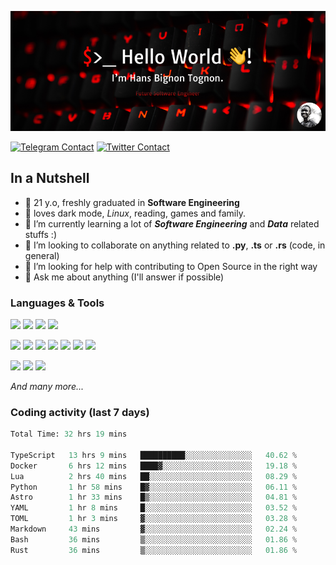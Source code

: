 ![Cover](assets/gh-readme-cover.png)

[![Telegram Contact](https://img.shields.io/badge/Telegram-%230088CC.svg?style=for-the-badge&logo=telegram&logoColor=white)](https://t.me/hanstobi) [![Twitter Contact](https://img.shields.io/badge/Twitter-%2308A0E9.svg?style=for-the-badge&logo=twitter&logoColor=white)](https://twitter.com/_tobihans)

## In a Nutshell
- 👤 21 y.o, freshly graduated in **Software Engineering**
- 🖤 loves dark mode, *Linux*, reading, games and family.
- 🌱 I’m currently learning a lot of ***Software Engineering*** and ***Data*** related stuffs :)
- 👯 I’m looking to collaborate on anything related to **.py**, **.ts** or **.rs** (code, in general)
- 🤔 I’m looking for help with contributing to Open Source in the right way
- 💬 Ask me about anything (I'll answer if possible)

### Languages & Tools
![](https://img.shields.io/badge/Linux-%23eab30f.svg?style=for-the-badge&logo=linux&logoColor=black) ![](https://img.shields.io/badge/Git-%23e54a2f.svg?style=for-the-badge&logo=git&logoColor=white) ![](https://img.shields.io/badge/Github-%231a1d21.svg?style=for-the-badge&logo=github&logoColor=white) ![](https://img.shields.io/badge/Docker-%230394f0.svg?style=for-the-badge&logo=docker&logoColor=white)

![](https://img.shields.io/badge/C-%231a1d21.svg?style=for-the-badge&logo=C&logoColor=white) ![](https://img.shields.io/badge/TypeScript-%230074c2.svg?style=for-the-badge&logo=typescript&logoColor=white) ![](https://img.shields.io/badge/Python-%23f0c540.svg?style=for-the-badge&logo=python) ![](https://img.shields.io/badge/Rust-%23ea4800.svg?style=for-the-badge&logo=rust) ![](https://img.shields.io/badge/Php-%237175aa.svg?style=for-the-badge&logo=php&logoColor=white) ![](https://img.shields.io/badge/HTML-%23d84924.svg?style=for-the-badge&logo=html5&logoColor=white) ![](https://img.shields.io/badge/Scss-%23c45f92.svg?style=for-the-badge&logo=sass&logoColor=white)

![](https://img.shields.io/badge/Vue-%23314559.svg?style=for-the-badge&logo=vue.js) ![](https://img.shields.io/badge/Laravel-%23e54a2f.svg?style=for-the-badge&logo=laravel&logoColor=white) ![](https://img.shields.io/badge/Adonis-%235a45ff.svg?style=for-the-badge&logo=adonisjs)

*And many more...*

### Coding activity (last 7 days)
<!--START_SECTION:waka-->

```python
Total Time: 32 hrs 19 mins

TypeScript   13 hrs 9 mins   ██████████░░░░░░░░░░░░░░░   40.62 %
Docker       6 hrs 12 mins   ████▓░░░░░░░░░░░░░░░░░░░░   19.18 %
Lua          2 hrs 40 mins   ██░░░░░░░░░░░░░░░░░░░░░░░   08.29 %
Python       1 hr 58 mins    █▓░░░░░░░░░░░░░░░░░░░░░░░   06.11 %
Astro        1 hr 33 mins    █▒░░░░░░░░░░░░░░░░░░░░░░░   04.81 %
YAML         1 hr 8 mins     █░░░░░░░░░░░░░░░░░░░░░░░░   03.52 %
TOML         1 hr 3 mins     ▓░░░░░░░░░░░░░░░░░░░░░░░░   03.28 %
Markdown     43 mins         ▓░░░░░░░░░░░░░░░░░░░░░░░░   02.24 %
Bash         36 mins         ▒░░░░░░░░░░░░░░░░░░░░░░░░   01.86 %
Rust         36 mins         ▒░░░░░░░░░░░░░░░░░░░░░░░░   01.86 %
```

<!--END_SECTION:waka-->
